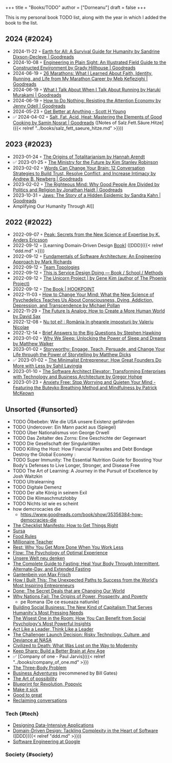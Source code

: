 +++
title = "Books/TODO"
author = ["Dorneanu"]
draft = false
+++

This is my personal book TODO list, along with the year in which I added the book to the list.


## 2024 {#2024}

-   2024-11-22 ◦ [Earth for All: A Survival Guide for Humanity by Sandrine Dixson-Decleve | Goodreads](https://www.goodreads.com/book/show/60878390-earth-for-all?from_search=true&from_srp=true&qid=Iy5nhrUUux&rank=1)
-   2024-10-08 ◦ [Engineering in Plain Sight: An Illustrated Field Guide to the Constructed Environment by Grady Hillhouse | Goodreads](https://www.goodreads.com/book/show/60690050-engineering-in-plain-sight)
-   2024-06-19 ◦ [26 Marathons: What I Learned About Faith, Identity, Running, and Life from My Marathon Career by Meb Keflezighi | Goodreads](https://www.goodreads.com/book/show/37901578-26-marathons)
-   2024-06-19 ◦ [What I Talk About When I Talk About Running by Haruki Murakami | Goodreads](https://www.goodreads.com/book/show/2195464.What_I_Talk_About_When_I_Talk_About_Running)
-   2024-06-19 ◦ [How to Do Nothing: Resisting the Attention Economy by Jenny Odell | Goodreads](https://www.goodreads.com/book/show/42771901-how-to-do-nothing)
-   2024-05-23 ◦ [Get Better at Anything - Scott H Young](https://www.scotthyoung.com/blog/getbetter/)
-   ✅ 2024-04-02 ◦ [Salt, Fat, Acid, Heat: Mastering the Elements of Good Cooking by Samin Nosrat | Goodreads](https://www.goodreads.com/book/show/30753841-salt-fat-acid-heat) ([Notes of Salz.Fett.Säure.Hitze]({{< relref "../books/salz_fett_saeure_hitze.md" >}}))


## 2023 {#2023}

-   2023-01-24 ◦ [The Origins of Totalitarianism by Hannah Arendt](https://www.goodreads.com/book/show/396931.The_Origins_of_Totalitarianism)
-   ✅ 2023-01-25 ◦ [The Ministry for the Future by Kim Stanley Robinson](https://www.goodreads.com/en/book/show/50998056-the-ministry-for-the-future)
-   2023-02-02 ◦ [Words Can Change Your Brain: 12 Conversation Strategies to Build Trust, Resolve Conflict, and Increase Intimacy by Andrew B. Newberg | Goodreads](https://www.goodreads.com/book/show/13542827-words-can-change-your-brain)
-   2023-02-02 ◦ [The Righteous Mind: Why Good People Are Divided by Politics and Religion by Jonathan Haidt | Goodreads](https://www.goodreads.com/book/show/11324722-the-righteous-mind)
-   2023-10-31 ◦ [Jaws: The Story of a Hidden Epidemic by Sandra Kahn | Goodreads](https://www.goodreads.com/en/book/show/35804366)
-   Amplifying Our Humanity Through AI]]


## 2022 {#2022}

-   2022-09-07 ◦ [Peak: Secrets from the New Science of Expertise by K. Anders Ericsson](https://www.goodreads.com/book/show/26312997-peak)
-   2022-09-12 ◦ [Learning Domain-Driven Design [Book](https://www.oreilly.com/library/view/learning-domain-driven-design/9781098100124/)] ([DDD]({{< relref "ddd.md" >}}))
-   2022-09-12 ◦ [Fundamentals of Software Architecture: An Engineering Approach by Mark Richards](https://www.goodreads.com/book/show/44144493-fundamentals-of-software-architecture)
-   2022-09-12 ◦ [Team Topologies](https://teamtopologies.com/)
-   2022-09-12 ◦ [This is Service Design Doing — Book / School / Methods](https://www.thisisservicedesigndoing.com/)
-   2022-09-12 ◦ [The Unicorn Project | by Gene Kim (author of The Phoenix Project)](https://itrevolution.com/the-unicorn-project/)
-   2022-09-12 ◦ [The Book | HOOKPOINT](https://hookpoint.com/the-book/)
-   2022-11-03 ◦ [How to Change Your Mind: What the New Science of Psychedelics Teaches Us About Consciousness, Dying, Addiction, Depression, and Transcendence by Michael Pollan](https://www.goodreads.com/book/show/36613747-how-to-change-your-mind)
-   2022-11-29 ◦ [The Future Is Analog: How to Create a More Human World by David Sax](https://www.goodreads.com/book/show/60568520-the-future-is-analog)
-   2022-12-08 ◦ [Nu tot ei! : România în ghearele imposturii by Valeriu Nicolae](https://www.goodreads.com/book/show/55853540-nu-tot-ei)
-   2022-12-14 ◦ [Brief Answers to the Big Questions by Stephen Hawking](https://www.goodreads.com/book/show/40277241-brief-answers-to-the-big-questions)
-   2023-01-02 ◦ [Why We Sleep: Unlocking the Power of Sleep and Dreams by Matthew Walker](https://www.goodreads.com/book/show/34466963-why-we-sleep)
-   2023-01-02 ◦ [Storyworthy: Engage, Teach, Persuade, and Change Your Life through the Power of Storytelling by Matthew Dicks](https://www.goodreads.com/en/book/show/37786022-storyworthy)
-   ✅ 2023-01-02 ◦ [The Minimalist Entrepreneur: How Great Founders Do More with Less by Sahil Lavingia](https://www.goodreads.com/en/book/show/56913172-the-minimalist-entrepreneur)
-   2023-01-10 ◦ [The Software Architect Elevator: Transforming Enterprises with Technology and Business Architecture by Gregor Hohpe](https://www.goodreads.com/en/book/show/49828197-the-software-architect-elevator)
-   2023-01-23 ◦ [Anxiety Free: Stop Worrying and Quieten Your Mind - Featuring the Buteyko Breathing Method and Mindfulness by Patrick McKeown](https://www.goodreads.com/book/show/7815904-anxiety-free)


## Unsorted {#unsorted}

-   TODO Ölbebebn: Wie die USA unsere Existenz gefährden
-   TODO Undercover: Ein Mann packt aus (Spiegel)
-   TODO Über Nationalismus von George Orwell
-   TODO Das Zeitalter des Zorns: Eine Geschichte der Gegenwart
-   TODO Die Gesellschaft der Singularitäten
-   TODO Killing the Host: How Financial Parasites and Debt Bondage Destroy the Global Economy :
-   TODO Super Immunity: The Essential Nutrition Guide for Boosting Your Body's Defenses to Live Longer, Stronger, and Disease Free
-   TODO The Art of Learning: A Journey in the Pursuit of Excellence by Josh Waitzkin
-   TODO Ultralearning
-   TODO Digitale Demenz
-   TODO Der alte König in seinem Exil
-   TODO Die Klimaschmutzlobby
-   TODO Nichts ist wie es scheint
-   how demcrocacies die
    -   <https://www.goodreads.com/book/show/35356384-how-democracies-die>
-   [The Checklist Manifesto: How to Get Things Right](https://www.goodreads.com/book/show/6667514-the-checklist-manifesto)
-   [Sursa](https://www.amazon.com/Sursa-Romanian-Tara-Swart/dp/6067223929)
-   [Food Rules](https://www.goodreads.com/book/show/7015635-food-rules)
-   [Millionaire Teacher](https://www.goodreads.com/book/show/11737840-millionaire-teacher)
-   [Rest: Why You Get More Done When You Work Less](https://www.goodreads.com/book/show/29502354-rest)
-   [Flow: The Psychology of Optimal Experience](https://www.goodreads.com/book/show/66354.Flow?ac=1&from_search=true&qid=fw16WFcGP9&rank=1)
-   [Unsere Welt neu denken](https://www.goodreads.com/book/show/51845311-unsere-welt-neu-denken)
-   [The Complete Guide to Fasting: Heal Your Body Through Intermittent, Alternate-Day, and Extended Fasting](https://www.goodreads.com/book/show/32670670-the-complete-guide-to-fasting)
-   [Gantenbein von Max Frisch](https://www.goodreads.com/book/show/74183.Gantenbein)
-   [How I Built This: The Unexpected Paths to Success from the World's Most Inspiring Entrepreneurs](https://www.goodreads.com/en/book/show/48930275)
-   [Done: The Secret Deals that are Changing Our World](https://www.goodreads.com/book/show/35839667-done)
-   [Why Nations Fail: The Origins of Power, Prosperity, and Poverty](https://www.goodreads.com/book/show/12158480-why-nations-fail)
    -   pe Romana (De ce esueaza natiunile)
-   [Building Social Business: The New Kind of Capitalism That Serves Humanity's Most Pressing Needs](https://www.goodreads.com/book/show/7721946-building-social-business)
-   [The Wisest One in the Room: How You Can Benefit from Social Psychology's Most Powerful Insights](https://www.goodreads.com/book/show/25205421-the-wisest-one-in-the-room)
-   [Act Like a Leader, Think Like a Leader](https://www.goodreads.com/book/show/21413975-act-like-a-leader-think-like-a-leader)
-   [The Challenger Launch Decision: Risky Technology, Culture, and Deviance at NASA](https://www.goodreads.com/book/show/995029.The_Challenger_Launch_Decision)
-   [Civilized to Death: What Was Lost on the Way to Modernity](https://www.goodreads.com/book/show/28596619-civilized-to-death)
-   [Keep Sharp: Build a Better Brain at Any Age](https://www.goodreads.com/en/book/show/52754076-keep-sharp)
-   ✅ [Company of one - Paul Jarvis]({{< relref "../books/company_of_one.md" >}})
-   [The Three-Body Problem](https://www.goodreads.com/book/show/20518872-the-three-body-problem)
-   [Business Adventures](https://www.goodreads.com/book/show/4191136-business-adventures) (recommened by Bill Gates)
-   [The Art of possibility](https://www.goodreads.com/ro/book/show/85697.The_Art_of_Possibility)
-   [Blueprint for Revolution, Popovic](https://www.goodreads.com/book/show/22107280-blueprint-for-revolution)
-   [Make it sick](https://www.goodreads.com/book/show/18770267-make-it-stick)
-   [Good to great](https://www.goodreads.com/book/show/76865.Good_to_Great)
-   [Reclaiming conversations](https://www.goodreads.com/book/show/24612127-reclaiming-conversation)


### Tech {#tech}

-   [Designing Data-Intensive Applications](https://dataintensive.net/)
-   [Domain-Driven Design: Tackling Complexity in the Heart of Software](https://www.goodreads.com/work/best_book/173058-domain-driven-design-tackling-complexity-in-the-heart-of-software) ([DDD]({{< relref "ddd.md" >}}))
-   [Software Engineering at Google](https://abseil.io/resources/swe-book)


### Society {#society}
